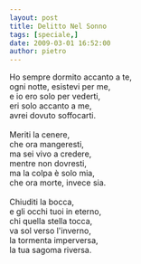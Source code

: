 ```yaml
---
layout: post
title: Delitto Nel Sonno
tags: [speciale,]
date: 2009-03-01 16:52:00
author: pietro
---
```

Ho sempre dormito accanto a te,<br/>ogni notte, esistevi per me,<br/>e io ero solo per vederti,<br/>eri solo accanto a me,<br/>avrei dovuto soffocarti.<br/><br/>Meriti la cenere,<br/>che ora mangeresti,<br/>ma sei vivo a credere,<br/>mentre non dovresti,<br/>ma la colpa è solo mia,<br/>che ora morte, invece sia.<br/><br/>Chiuditi la bocca,<br/>e gli occhi tuoi in eterno,<br/>chi quella stella tocca,<br/>va sol verso l'inverno,<br/>la tormenta imperversa,<br/>la tua sagoma riversa.
